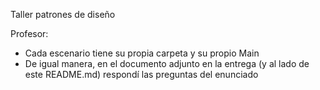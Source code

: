Taller patrones de diseño

Profesor:
- Cada escenario tiene su propia carpeta y su propio Main
- De igual manera, en el documento adjunto en la entrega (y al lado de este README.md) respondí las preguntas del enunciado

